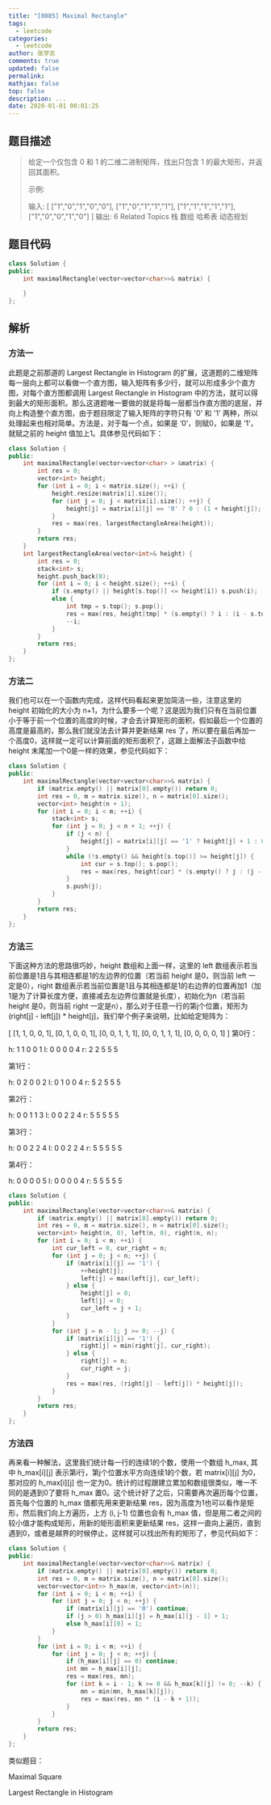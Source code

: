 ```yaml
---
title: "[0085] Maximal Rectangle"
tags:
  - leetcode
categories:
  - leetcode
author: 张学志
comments: true
updated: false
permalink:
mathjax: false
top: false
description: ...
date: 2020-01-01 00:01:25
---
```


## 题目描述

> 给定一个仅包含 0 和 1 的二维二进制矩阵，找出只包含 1 的最大矩形，并返回其面积。 
> 
> 示例: 
> 
> 输入:
> [
> ["1","0","1","0","0"],
> ["1","0","1","1","1"],
> ["1","1","1","1","1"],
> ["1","0","0","1","0"]
> ]
> 输出: 6 
> Related Topics 栈 数组 哈希表 动态规划

## 题目代码

```cpp
class Solution {
public:
    int maximalRectangle(vector<vector<char>>& matrix) {
        
    }
};
```

## 解析

### 方法一

此题是之前那道的 Largest Rectangle in Histogram 的扩展，这道题的二维矩阵每一层向上都可以看做一个直方图，输入矩阵有多少行，就可以形成多少个直方图，对每个直方图都调用 Largest Rectangle in Histogram 中的方法，就可以得到最大的矩形面积。那么这道题唯一要做的就是将每一层都当作直方图的底层，并向上构造整个直方图，由于题目限定了输入矩阵的字符只有 '0' 和 '1' 两种，所以处理起来也相对简单。方法是，对于每一个点，如果是 ‘0’，则赋0，如果是 ‘1’，就赋之前的 height 值加上1。具体参见代码如下：



```cpp
class Solution {
public:
    int maximalRectangle(vector<vector<char> > &matrix) {
        int res = 0;
        vector<int> height;
        for (int i = 0; i < matrix.size(); ++i) {
            height.resize(matrix[i].size());
            for (int j = 0; j < matrix[i].size(); ++j) {
                height[j] = matrix[i][j] == '0' ? 0 : (1 + height[j]);
            }
            res = max(res, largestRectangleArea(height));
        }
        return res;
    }
    int largestRectangleArea(vector<int>& height) {
        int res = 0;
        stack<int> s;
        height.push_back(0);
        for (int i = 0; i < height.size(); ++i) {
            if (s.empty() || height[s.top()] <= height[i]) s.push(i);
            else {
                int tmp = s.top(); s.pop();
                res = max(res, height[tmp] * (s.empty() ? i : (i - s.top() - 1)));
                --i;
            }
        }
        return res;
    }
};
```

### 方法二

我们也可以在一个函数内完成，这样代码看起来更加简洁一些，注意这里的 height 初始化的大小为 n+1，为什么要多一个呢？这是因为我们只有在当前位置小于等于前一个位置的高度的时候，才会去计算矩形的面积，假如最后一个位置的高度是最高的，那么我们就没法去计算并更新结果 res 了，所以要在最后再加一个高度0，这样就一定可以计算前面的矩形面积了，这跟上面解法子函数中给 height 末尾加一个0是一样的效果，参见代码如下：



```cpp
class Solution {
public:
    int maximalRectangle(vector<vector<char>>& matrix) {
        if (matrix.empty() || matrix[0].empty()) return 0;
        int res = 0, m = matrix.size(), n = matrix[0].size();
        vector<int> height(n + 1);
        for (int i = 0; i < m; ++i) {
            stack<int> s;
            for (int j = 0; j < n + 1; ++j) {
                if (j < n) {
                    height[j] = matrix[i][j] == '1' ? height[j] + 1 : 0;
                }
                while (!s.empty() && height[s.top()] >= height[j]) {
                    int cur = s.top(); s.pop();
                    res = max(res, height[cur] * (s.empty() ? j : (j - s.top() - 1)));
                }
                s.push(j);
            }
        }
        return res;
    }
}; 	
```

### 方法三

下面这种方法的思路很巧妙，height 数组和上面一样，这里的 left 数组表示若当前位置是1且与其相连都是1的左边界的位置（若当前 height 是0，则当前 left 一定是0），right 数组表示若当前位置是1且与其相连都是1的右边界的位置再加1（加1是为了计算长度方便，直接减去左边界位置就是长度），初始化为n（若当前 height 是0，则当前 right 一定是n），那么对于任意一行的第j个位置，矩形为 (right[j] - left[j]) * height[j]，我们举个例子来说明，比如给定矩阵为：

[
  [1, 1, 0, 0, 1],
  [0, 1, 0, 0, 1],
  [0, 0, 1, 1, 1],
  [0, 0, 1, 1, 1],
  [0, 0, 0, 0, 1]
]
第0行：

h: 1 1 0 0 1
l: 0 0 0 0 4
r: 2 2 5 5 5 
 

第1行：

h: 0 2 0 0 2
l: 0 1 0 0 4
r: 5 2 5 5 5 
 

第2行：

h: 0 0 1 1 3
l: 0 0 2 2 4
r: 5 5 5 5 5
 

第3行：

h: 0 0 2 2 4
l: 0 0 2 2 4
r: 5 5 5 5 5
 

第4行：

h: 0 0 0 0 5
l: 0 0 0 0 4
r: 5 5 5 5 5 
 

```cpp
class Solution {
public:
    int maximalRectangle(vector<vector<char>>& matrix) {
        if (matrix.empty() || matrix[0].empty()) return 0;
        int res = 0, m = matrix.size(), n = matrix[0].size();
        vector<int> height(n, 0), left(n, 0), right(n, n);
        for (int i = 0; i < m; ++i) {
            int cur_left = 0, cur_right = n;
            for (int j = 0; j < n; ++j) {
                if (matrix[i][j] == '1') {
                    ++height[j];
                    left[j] = max(left[j], cur_left);
                } else {
                    height[j] = 0;
                    left[j] = 0;
                    cur_left = j + 1;
                }
            }
            for (int j = n - 1; j >= 0; --j) {
                if (matrix[i][j] == '1') {
                    right[j] = min(right[j], cur_right);
                } else {
                    right[j] = n;
                    cur_right = j;
                }
                res = max(res, (right[j] - left[j]) * height[j]);
            }
        }
        return res;
    }
}; 	
```

### 方法四

再来看一种解法，这里我们统计每一行的连续1的个数，使用一个数组 h_max, 其中 h_max[i][j] 表示第i行，第j个位置水平方向连续1的个数，若 matrix[i][j] 为0，那对应的 h_max[i][j] 也一定为0。统计的过程跟建立累加和数组很类似，唯一不同的是遇到0了要将 h_max 置0。这个统计好了之后，只需要再次遍历每个位置，首先每个位置的 h_max 值都先用来更新结果 res，因为高度为1也可以看作是矩形，然后我们向上方遍历，上方 (i, j-1) 位置也会有 h_max 值，但是用二者之间的较小值才能构成矩形，用新的矩形面积来更新结果 res，这样一直向上遍历，直到遇到0，或者是越界的时候停止，这样就可以找出所有的矩形了，参见代码如下：



```cpp
class Solution {
public:
    int maximalRectangle(vector<vector<char>>& matrix) {
        if (matrix.empty() || matrix[0].empty()) return 0;
        int res = 0, m = matrix.size(), n = matrix[0].size();
        vector<vector<int>> h_max(m, vector<int>(n));
        for (int i = 0; i < m; ++i) {
            for (int j = 0; j < n; ++j) {
                if (matrix[i][j] == '0') continue;
                if (j > 0) h_max[i][j] = h_max[i][j - 1] + 1;
                else h_max[i][0] = 1;
            }
        }
        for (int i = 0; i < m; ++i) {
            for (int j = 0; j < n; ++j) {
                if (h_max[i][j] == 0) continue;
                int mn = h_max[i][j];
                res = max(res, mn);
                for (int k = i - 1; k >= 0 && h_max[k][j] != 0; --k) {
                    mn = min(mn, h_max[k][j]);
                    res = max(res, mn * (i - k + 1));
                }
            }
        }
        return res;
    }
};
```

类似题目：

Maximal Square

Largest Rectangle in Histogram